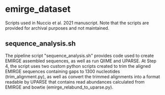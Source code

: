 # emirge_dataset
Scripts used in Nuccio et al. 2021 manuscript. Note that the scripts are provided for archival purposes and not maintained.

## sequence_analysis.sh
The pipeline script "sequence_analysis.sh" provides code used to create EMIRGE assembled sequences, as well as run QIIME and UPARSE. At Step 4, the script uses two custom python scripts created to trim the aligned EMIRGE sequences containing gaps to 1300 nucleotides (trim_alignment.py), as well as convert the trimmed alignments into a format readable by UPARSE that contains read abundances calculated from EMIRGE and bowtie (emirge_relabund_to_uparse.py).
